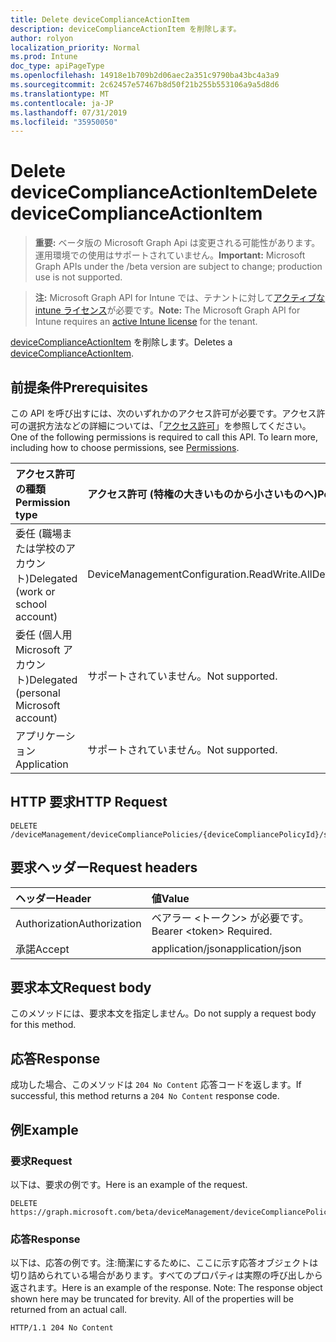 ```yaml
---
title: Delete deviceComplianceActionItem
description: deviceComplianceActionItem を削除します。
author: rolyon
localization_priority: Normal
ms.prod: Intune
doc_type: apiPageType
ms.openlocfilehash: 14918e1b709b2d06aec2a351c9790ba43bc4a3a9
ms.sourcegitcommit: 2c62457e57467b8d50f21b255b553106a9a5d8d6
ms.translationtype: MT
ms.contentlocale: ja-JP
ms.lasthandoff: 07/31/2019
ms.locfileid: "35950050"
---
```

# <a name="delete-devicecomplianceactionitem"></a><span data-ttu-id="8fe51-103">Delete deviceComplianceActionItem</span><span class="sxs-lookup"><span data-stu-id="8fe51-103">Delete deviceComplianceActionItem</span></span>

> <span data-ttu-id="8fe51-104">**重要:** ベータ版の Microsoft Graph Api は変更される可能性があります。運用環境での使用はサポートされていません。</span><span class="sxs-lookup"><span data-stu-id="8fe51-104">**Important:** Microsoft Graph APIs under the /beta version are subject to change; production use is not supported.</span></span>

> <span data-ttu-id="8fe51-105">**注:** Microsoft Graph API for Intune では、テナントに対して[アクティブな intune ライセンス](https://go.microsoft.com/fwlink/?linkid=839381)が必要です。</span><span class="sxs-lookup"><span data-stu-id="8fe51-105">**Note:** The Microsoft Graph API for Intune requires an [active Intune license](https://go.microsoft.com/fwlink/?linkid=839381) for the tenant.</span></span>

<span data-ttu-id="8fe51-106">[deviceComplianceActionItem](../resources/intune-deviceconfig-devicecomplianceactionitem.md) を削除します。</span><span class="sxs-lookup"><span data-stu-id="8fe51-106">Deletes a [deviceComplianceActionItem](../resources/intune-deviceconfig-devicecomplianceactionitem.md).</span></span>

## <a name="prerequisites"></a><span data-ttu-id="8fe51-107">前提条件</span><span class="sxs-lookup"><span data-stu-id="8fe51-107">Prerequisites</span></span>
<span data-ttu-id="8fe51-p101">この API を呼び出すには、次のいずれかのアクセス許可が必要です。アクセス許可の選択方法などの詳細については、「[アクセス許可](/graph/permissions-reference)」を参照してください。</span><span class="sxs-lookup"><span data-stu-id="8fe51-p101">One of the following permissions is required to call this API. To learn more, including how to choose permissions, see [Permissions](/graph/permissions-reference).</span></span>

|<span data-ttu-id="8fe51-110">アクセス許可の種類</span><span class="sxs-lookup"><span data-stu-id="8fe51-110">Permission type</span></span>|<span data-ttu-id="8fe51-111">アクセス許可 (特権の大きいものから小さいものへ)</span><span class="sxs-lookup"><span data-stu-id="8fe51-111">Permissions (from most to least privileged)</span></span>|
|:---|:---|
|<span data-ttu-id="8fe51-112">委任 (職場または学校のアカウント)</span><span class="sxs-lookup"><span data-stu-id="8fe51-112">Delegated (work or school account)</span></span>|<span data-ttu-id="8fe51-113">DeviceManagementConfiguration.ReadWrite.All</span><span class="sxs-lookup"><span data-stu-id="8fe51-113">DeviceManagementConfiguration.ReadWrite.All</span></span>|
|<span data-ttu-id="8fe51-114">委任 (個人用 Microsoft アカウント)</span><span class="sxs-lookup"><span data-stu-id="8fe51-114">Delegated (personal Microsoft account)</span></span>|<span data-ttu-id="8fe51-115">サポートされていません。</span><span class="sxs-lookup"><span data-stu-id="8fe51-115">Not supported.</span></span>|
|<span data-ttu-id="8fe51-116">アプリケーション</span><span class="sxs-lookup"><span data-stu-id="8fe51-116">Application</span></span>|<span data-ttu-id="8fe51-117">サポートされていません。</span><span class="sxs-lookup"><span data-stu-id="8fe51-117">Not supported.</span></span>|

## <a name="http-request"></a><span data-ttu-id="8fe51-118">HTTP 要求</span><span class="sxs-lookup"><span data-stu-id="8fe51-118">HTTP Request</span></span>
<!-- {
  "blockType": "ignored"
}
-->
``` http
DELETE /deviceManagement/deviceCompliancePolicies/{deviceCompliancePolicyId}/scheduledActionsForRule/{deviceComplianceScheduledActionForRuleId}/scheduledActionConfigurations/{deviceComplianceActionItemId}
```

## <a name="request-headers"></a><span data-ttu-id="8fe51-119">要求ヘッダー</span><span class="sxs-lookup"><span data-stu-id="8fe51-119">Request headers</span></span>
|<span data-ttu-id="8fe51-120">ヘッダー</span><span class="sxs-lookup"><span data-stu-id="8fe51-120">Header</span></span>|<span data-ttu-id="8fe51-121">値</span><span class="sxs-lookup"><span data-stu-id="8fe51-121">Value</span></span>|
|:---|:---|
|<span data-ttu-id="8fe51-122">Authorization</span><span class="sxs-lookup"><span data-stu-id="8fe51-122">Authorization</span></span>|<span data-ttu-id="8fe51-123">ベアラー &lt;トークン&gt; が必要です。</span><span class="sxs-lookup"><span data-stu-id="8fe51-123">Bearer &lt;token&gt; Required.</span></span>|
|<span data-ttu-id="8fe51-124">承諾</span><span class="sxs-lookup"><span data-stu-id="8fe51-124">Accept</span></span>|<span data-ttu-id="8fe51-125">application/json</span><span class="sxs-lookup"><span data-stu-id="8fe51-125">application/json</span></span>|

## <a name="request-body"></a><span data-ttu-id="8fe51-126">要求本文</span><span class="sxs-lookup"><span data-stu-id="8fe51-126">Request body</span></span>
<span data-ttu-id="8fe51-127">このメソッドには、要求本文を指定しません。</span><span class="sxs-lookup"><span data-stu-id="8fe51-127">Do not supply a request body for this method.</span></span>

## <a name="response"></a><span data-ttu-id="8fe51-128">応答</span><span class="sxs-lookup"><span data-stu-id="8fe51-128">Response</span></span>
<span data-ttu-id="8fe51-129">成功した場合、このメソッドは `204 No Content` 応答コードを返します。</span><span class="sxs-lookup"><span data-stu-id="8fe51-129">If successful, this method returns a `204 No Content` response code.</span></span>

## <a name="example"></a><span data-ttu-id="8fe51-130">例</span><span class="sxs-lookup"><span data-stu-id="8fe51-130">Example</span></span>

### <a name="request"></a><span data-ttu-id="8fe51-131">要求</span><span class="sxs-lookup"><span data-stu-id="8fe51-131">Request</span></span>
<span data-ttu-id="8fe51-132">以下は、要求の例です。</span><span class="sxs-lookup"><span data-stu-id="8fe51-132">Here is an example of the request.</span></span>
``` http
DELETE https://graph.microsoft.com/beta/deviceManagement/deviceCompliancePolicies/{deviceCompliancePolicyId}/scheduledActionsForRule/{deviceComplianceScheduledActionForRuleId}/scheduledActionConfigurations/{deviceComplianceActionItemId}
```

### <a name="response"></a><span data-ttu-id="8fe51-133">応答</span><span class="sxs-lookup"><span data-stu-id="8fe51-133">Response</span></span>
<span data-ttu-id="8fe51-p102">以下は、応答の例です。注:簡潔にするために、ここに示す応答オブジェクトは切り詰められている場合があります。すべてのプロパティは実際の呼び出しから返されます。</span><span class="sxs-lookup"><span data-stu-id="8fe51-p102">Here is an example of the response. Note: The response object shown here may be truncated for brevity. All of the properties will be returned from an actual call.</span></span>
``` http
HTTP/1.1 204 No Content
```






